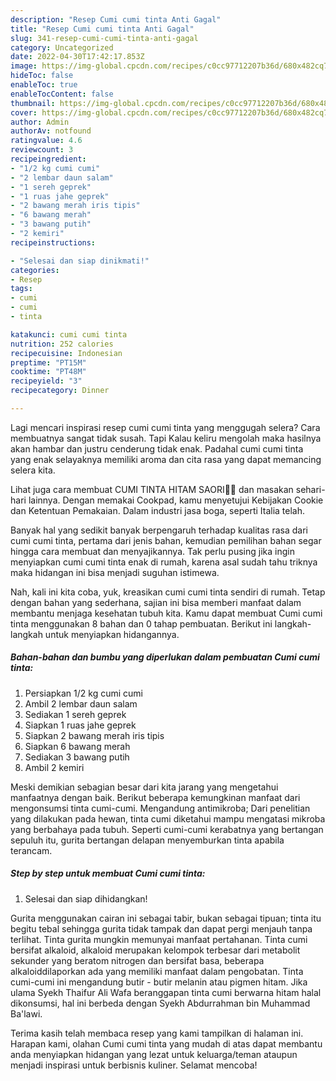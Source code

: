 ```yaml
---
description: "Resep Cumi cumi tinta Anti Gagal"
title: "Resep Cumi cumi tinta Anti Gagal"
slug: 341-resep-cumi-cumi-tinta-anti-gagal
category: Uncategorized
date: 2022-04-30T17:42:17.853Z
image: https://img-global.cpcdn.com/recipes/c0cc97712207b36d/680x482cq70/cumi-cumi-tinta-foto-resep-utama.jpg
hideToc: false
enableToc: true
enableTocContent: false
thumbnail: https://img-global.cpcdn.com/recipes/c0cc97712207b36d/680x482cq70/cumi-cumi-tinta-foto-resep-utama.jpg
cover: https://img-global.cpcdn.com/recipes/c0cc97712207b36d/680x482cq70/cumi-cumi-tinta-foto-resep-utama.jpg
author: Admin
authorAv: notfound
ratingvalue: 4.6
reviewcount: 3
recipeingredient:
- "1/2 kg cumi cumi"
- "2 lembar daun salam"
- "1 sereh geprek"
- "1 ruas jahe geprek"
- "2 bawang merah iris tipis"
- "6 bawang merah"
- "3 bawang putih"
- "2 kemiri"
recipeinstructions:

- "Selesai dan siap dinikmati!"
categories:
- Resep
tags:
- cumi
- cumi
- tinta

katakunci: cumi cumi tinta 
nutrition: 252 calories
recipecuisine: Indonesian
preptime: "PT15M"
cooktime: "PT48M"
recipeyield: "3"
recipecategory: Dinner

---
```



Lagi mencari inspirasi resep cumi cumi tinta yang menggugah selera? Cara membuatnya sangat tidak susah. Tapi Kalau keliru mengolah maka hasilnya akan hambar dan justru cenderung tidak enak. Padahal cumi cumi tinta yang enak selayaknya memiliki aroma dan cita rasa yang dapat memancing selera kita.


Lihat juga cara membuat CUMI TINTA HITAM SAORI🐙🐙 dan masakan sehari-hari lainnya. Dengan memakai Cookpad, kamu menyetujui Kebijakan Cookie dan Ketentuan Pemakaian. Dalam industri jasa boga, seperti Italia telah.

Banyak hal yang sedikit banyak berpengaruh terhadap kualitas rasa dari cumi cumi tinta, pertama dari jenis bahan, kemudian pemilihan bahan segar hingga cara membuat dan menyajikannya. Tak perlu pusing jika ingin menyiapkan cumi cumi tinta enak di rumah, karena asal sudah tahu triknya maka hidangan ini bisa menjadi suguhan istimewa.


Nah, kali ini kita coba, yuk, kreasikan cumi cumi tinta sendiri di rumah. Tetap dengan bahan yang sederhana, sajian ini bisa memberi manfaat dalam membantu menjaga kesehatan tubuh kita. Kamu dapat membuat Cumi cumi tinta menggunakan 8 bahan dan 0 tahap pembuatan. Berikut ini langkah-langkah untuk menyiapkan hidangannya.

<!--inarticleads1-->

##### Bahan-bahan dan bumbu yang diperlukan dalam pembuatan Cumi cumi tinta:

1. Persiapkan 1/2 kg cumi cumi
1. Ambil 2 lembar daun salam
1. Sediakan 1 sereh geprek
1. Siapkan 1 ruas jahe geprek
1. Siapkan 2 bawang merah iris tipis
1. Siapkan 6 bawang merah
1. Sediakan 3 bawang putih
1. Ambil 2 kemiri


Meski demikian sebagian besar dari kita jarang yang mengetahui manfaatnya dengan baik. Berikut beberapa kemungkinan manfaat dari mengonsumsi tinta cumi-cumi. Mengandung antimikroba; Dari penelitian yang dilakukan pada hewan, tinta cumi diketahui mampu mengatasi mikroba yang berbahaya pada tubuh. Seperti cumi-cumi kerabatnya yang bertangan sepuluh itu, gurita bertangan delapan menyemburkan tinta apabila terancam. 

<!--inarticleads2-->

##### Step by step untuk membuat Cumi cumi tinta:


1. Selesai dan siap dihidangkan!

Gurita menggunakan cairan ini sebagai tabir, bukan sebagai tipuan; tinta itu begitu tebal sehingga gurita tidak tampak dan dapat pergi menjauh tanpa terlihat. Tinta gurita mungkin memunyai manfaat pertahanan. Tinta cumi bersifat alkaloid, alkaloid merupakan kelompok terbesar dari metabolit sekunder yang beratom nitrogen dan bersifat basa, beberapa alkaloiddilaporkan ada yang memiliki manfaat dalam pengobatan. Tinta cumi-cumi ini mengandung butir - butir melanin atau pigmen hitam. Jika ulama Syekh Thaifur Ali Wafa beranggapan tinta cumi berwarna hitam halal dikonsumsi, hal ini berbeda dengan Syekh Abdurrahman bin Muhammad Ba&#39;lawi. 

Terima kasih telah membaca resep yang kami tampilkan di halaman ini. Harapan kami, olahan Cumi cumi tinta yang mudah di atas dapat membantu anda menyiapkan hidangan yang lezat untuk keluarga/teman ataupun menjadi inspirasi untuk berbisnis kuliner. Selamat mencoba!
